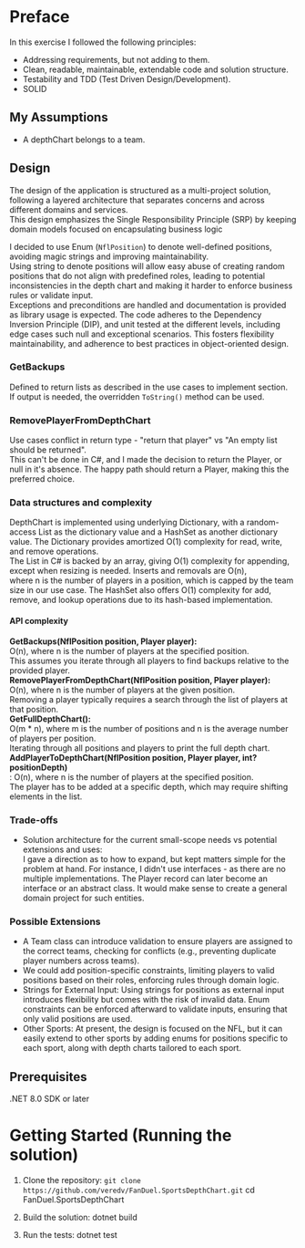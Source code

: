 # Preface
In this exercise I followed the following principles:
- Addressing requirements, but not adding to them.
- Clean, readable, maintainable, extendable code and solution structure.
- Testability and TDD (Test Driven Design/Development).
- SOLID

## My Assumptions
- A depthChart belongs to a team.

## Design
The design of the application is structured as a multi-project solution, <br>
following a layered architecture that separates concerns and across different domains and services.<br>
This design emphasizes the Single Responsibility Principle (SRP) by keeping domain models focused on encapsulating business logic

I decided to use Enum (`NflPosition`) to denote well-defined positions, avoiding magic strings and improving maintainability.<br>
Using string to denote positions will allow easy abuse of creating random positions that do not align with predefined roles,
leading to potential inconsistencies in the depth chart and making it harder to enforce business rules or validate input.<br>
Exceptions and preconditions are handled and documentation is provided as library usage is expected.
The code adheres to the Dependency Inversion Principle (DIP), and unit tested at the different levels,
including edge cases such null and exceptional scenarios. This fosters flexibility maintainability, and adherence to best practices in object-oriented design.

### GetBackups
Defined to return lists as described in the use cases to implement section.<br>
If output is needed, the overridden `ToString()` method can be used.
### RemovePlayerFromDepthChart
Use cases conflict in return type - "return that player" vs "An empty list should be returned".<br>
This can't be done in C#, and I made the decision to return the Player, or null in it's absence.
The happy path should return a Player, making this the preferred  choice.

### Data structures and complexity
DepthChart is implemented using underlying Dictionary, with a random-access List as the dictionary value and a HashSet as another dictionary value.
The Dictionary provides amortized O(1) complexity for read, write, and remove operations.<br>
The List in C# is backed by an array, giving O(1) complexity for appending, except when resizing is needed. Inserts and removals are O(n),<br>
where n is the number of players in a position, which is capped by the team size in our use case.
The HashSet also offers O(1) complexity for add, remove, and lookup operations due to its hash-based implementation.

#### API complexity
<b>GetBackups(NflPosition position, Player player): </b><br>
O(n), where n is the number of players at the specified position.<br>
This assumes you iterate through all players to find backups relative to the provided player.<br>
<b>RemovePlayerFromDepthChart(NflPosition position, Player player):</b><br>
O(n), where n is the number of players at the given position.<br>
Removing a player typically requires a search through the list of players at that position.<br>
<b>GetFullDepthChart():</b><br>
O(m * n), where m is the number of positions and n is the average number of players per position. <br>
Iterating through all positions and players to print the full depth chart.<br>
<b>AddPlayerToDepthChart(NflPosition position, Player player, int? positionDepth)</b><br>:
O(n), where n is the number of players at the specified position.<br>
The player has to be added at a specific depth, which may require shifting elements in the list.

### Trade-offs
- Solution architecture for the current small-scope needs vs potential extensions and uses: <br>
I gave a direction as to how to expand, but kept matters simple for the problem at hand.
For instance, I didn't use interfaces - as there are no multiple implementations. 
The Player record can later become an interface or an abstract class.
It would make sense to create a general domain project for such entities.

### Possible Extensions
- A Team class can introduce validation to ensure players are assigned to the correct teams, checking for conflicts (e.g., preventing duplicate player numbers across teams).
- We could add position-specific constraints, limiting players to valid positions based on their roles, enforcing rules through domain logic.
- Strings for External Input: Using strings for positions as external input introduces flexibility but comes with the risk of invalid data. Enum constraints can be enforced afterward to validate inputs, ensuring that only valid positions are used.
- Other Sports: At present, the design is focused on the NFL, but it can easily extend to other sports by adding enums for positions specific to each sport, along with depth charts tailored to each sport.

## Prerequisites

.NET 8.0 SDK or later

# Getting Started (Running the solution)

1. Clone the repository:
```git clone https://github.com/veredv/FanDuel.SportsDepthChart.git```
cd FanDuel.SportsDepthChart

2. Build the solution:
dotnet build

3. Run the tests:
dotnet test

